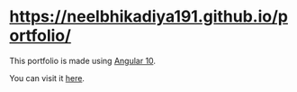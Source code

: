# https://neelbhikadiya191.github.io/portfolio/

This portfolio is made using [Angular 10](https://angular.io/).

You can visit it [here](https://neelbhikadiya191.github.io/portfolio/).
